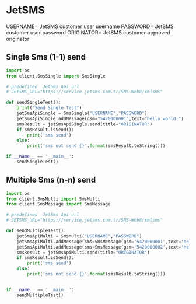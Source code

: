 # JetSMS

USERNAME= JetSMS customer user username
PASSWORD= JetSMS customer user password
ORIGINATOR= JetSMS customer approved originator

## Single Sms (1-1) send

```python
import os
from client.SmsSingle import SmsSingle

# predefined  JetSms Api url
# JETSMS_URL="https://service.jetsms.com.tr/SMS-Web8/xmlsms"

def sendSingleTest():
	print("Send Single Test")
	jetSmsApiSingle = SmsSingle("USERNAME","PASSWORD")
	jetSmsApiSingle.addMessage(gsm="5420000001",text="hello world!")
	smsResult = jetSmsApiSingle.send(title="ORIGINATOR")
	if smsResult.isSend():
		print('sms send')
	else:
		print('sms not send {}'.format(smsResult.toString()))

if __name__ == '__main__':
    sendSingleTest()
```

## Multiple Sms (n-n) send

```python
import os
from client.SmsMulti import SmsMulti
from client.SmsMessage import SmsMessage

# predefined  JetSms Api url
# JETSMS_URL="https://service.jetsms.com.tr/SMS-Web8/xmlsms"

def sendMultipleTest():
	jetSmsApiMulti = SmsMulti("USERNAME","PASSWORD")
	jetSmsApiMulti.addMessage(sms=SmsMessage(gsm='5420000001',text='hello 001'))
	jetSmsApiMulti.addMessage(sms=SmsMessage(gsm='5420000002',text='hello 002'))
	smsResult = jetSmsApiMulti.send(title="ORIGINATOR")
	if smsResult.isSend():
		print('sms send')
	else:
		print('sms not send {}'.format(smsResult.toString()))


if __name__ == '__main__':
    sendMultipleTest()
```
